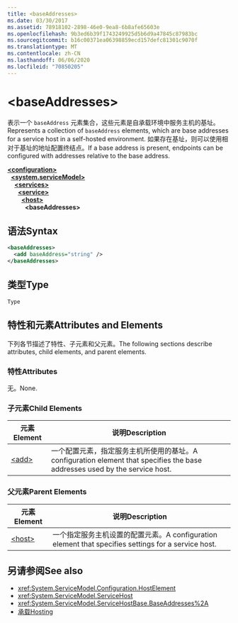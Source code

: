 ```yaml
---
title: <baseAddresses>
ms.date: 03/30/2017
ms.assetid: 78918102-2898-46e0-9ea8-6b8afe65603e
ms.openlocfilehash: 9b3ed6b39f1743249925d5b6d9a47845c87983bc
ms.sourcegitcommit: b16c00371ea06398859ecd157defc81301c9070f
ms.translationtype: MT
ms.contentlocale: zh-CN
ms.lasthandoff: 06/06/2020
ms.locfileid: "70850205"
---
```

# \<baseAddresses>
<span data-ttu-id="59f02-101">表示一个 `baseAddress` 元素集合，这些元素是自承载环境中服务主机的基址。</span><span class="sxs-lookup"><span data-stu-id="59f02-101">Represents a collection of `baseAddress` elements, which are base addresses for a service host in a self-hosted environment.</span></span> <span data-ttu-id="59f02-102">如果存在基址，则可以使用相对于基址的地址配置终结点。</span><span class="sxs-lookup"><span data-stu-id="59f02-102">If a base address is present, endpoints can be configured with addresses relative to the base address.</span></span>  
  
[**\<configuration>**](../configuration-element.md)\
&nbsp;&nbsp;[**\<system.serviceModel>**](system-servicemodel.md)\
&nbsp;&nbsp;&nbsp;&nbsp;[**\<services>**](services.md)\
&nbsp;&nbsp;&nbsp;&nbsp;&nbsp;&nbsp;[**\<service>**](service.md)\
&nbsp;&nbsp;&nbsp;&nbsp;&nbsp;&nbsp;&nbsp;&nbsp;[**\<host>**](host.md)\
&nbsp;&nbsp;&nbsp;&nbsp;&nbsp;&nbsp;&nbsp;&nbsp;&nbsp;&nbsp;**\<baseAddresses>**  
  
## <a name="syntax"></a><span data-ttu-id="59f02-103">语法</span><span class="sxs-lookup"><span data-stu-id="59f02-103">Syntax</span></span>  
  
```xml  
<baseAddresses>
  <add baseAddress="string" />
</baseAddresses>
```  
  
## <a name="type"></a><span data-ttu-id="59f02-104">类型</span><span class="sxs-lookup"><span data-stu-id="59f02-104">Type</span></span>  
 `Type`  
  
## <a name="attributes-and-elements"></a><span data-ttu-id="59f02-105">特性和元素</span><span class="sxs-lookup"><span data-stu-id="59f02-105">Attributes and Elements</span></span>  
 <span data-ttu-id="59f02-106">下列各节描述了特性、子元素和父元素。</span><span class="sxs-lookup"><span data-stu-id="59f02-106">The following sections describe attributes, child elements, and parent elements.</span></span>  
  
### <a name="attributes"></a><span data-ttu-id="59f02-107">特性</span><span class="sxs-lookup"><span data-stu-id="59f02-107">Attributes</span></span>  
 <span data-ttu-id="59f02-108">无。</span><span class="sxs-lookup"><span data-stu-id="59f02-108">None.</span></span>  
  
### <a name="child-elements"></a><span data-ttu-id="59f02-109">子元素</span><span class="sxs-lookup"><span data-stu-id="59f02-109">Child Elements</span></span>  
  
|<span data-ttu-id="59f02-110">元素</span><span class="sxs-lookup"><span data-stu-id="59f02-110">Element</span></span>|<span data-ttu-id="59f02-111">说明</span><span class="sxs-lookup"><span data-stu-id="59f02-111">Description</span></span>|  
|-------------|-----------------|  
|[\<add>](add-of-baseaddresses.md)|<span data-ttu-id="59f02-112">一个配置元素，指定服务主机所使用的基址。</span><span class="sxs-lookup"><span data-stu-id="59f02-112">A configuration element that specifies the base addresses used by the service host.</span></span>|  
  
### <a name="parent-elements"></a><span data-ttu-id="59f02-113">父元素</span><span class="sxs-lookup"><span data-stu-id="59f02-113">Parent Elements</span></span>  
  
|<span data-ttu-id="59f02-114">元素</span><span class="sxs-lookup"><span data-stu-id="59f02-114">Element</span></span>|<span data-ttu-id="59f02-115">说明</span><span class="sxs-lookup"><span data-stu-id="59f02-115">Description</span></span>|  
|-------------|-----------------|  
|[\<host>](host.md)|<span data-ttu-id="59f02-116">一个指定服务主机设置的配置元素。</span><span class="sxs-lookup"><span data-stu-id="59f02-116">A configuration element that specifies settings for a service host.</span></span>|  
  
## <a name="see-also"></a><span data-ttu-id="59f02-117">另请参阅</span><span class="sxs-lookup"><span data-stu-id="59f02-117">See also</span></span>

- <xref:System.ServiceModel.Configuration.HostElement>
- <xref:System.ServiceModel.ServiceHost>
- <xref:System.ServiceModel.ServiceHostBase.BaseAddresses%2A>
- [<span data-ttu-id="59f02-118">承载</span><span class="sxs-lookup"><span data-stu-id="59f02-118">Hosting</span></span>](../../../wcf/feature-details/hosting.md)
